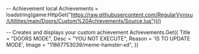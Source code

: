 -- Achievement
local Achievements = loadstring(game:HttpGet("https://raw.githubusercontent.com/RegularVynixu/Utilities/main/Doors/Custom%20Achievements/Source.lua"))()

-- Creates and displays your custom achievement
Achievements.Get({
    Title = "DOORS MODE",
    Desc = "YOU NOT EXECUTE",
    Reason = 'IS TO UPDATE MODE',
    Image = "11867753039/meme-hamster-xd",
})
